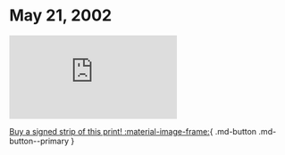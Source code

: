 # May 21, 2002

![](https://www.achewood.com/comic.php?date=05212002)

[Buy a signed strip of this print! :material-image-frame:](https://achewood-holiday-pop-up.myshopify.com/products/strip#05212002){ .md-button .md-button--primary }
